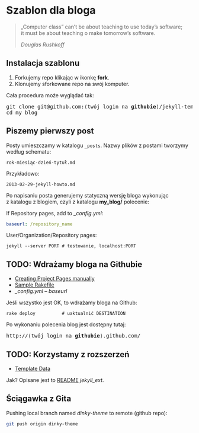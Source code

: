 # Szablon dla bloga

> „Computer class” can’t be about teaching to use today’s software;<br>
> it must be about teaching o make tomorrow’s software.
>
> *Douglas Rushkoff*


## Instalacja szablonu

1. Forkujemy repo klikając w ikonkę **fork**.
1. Klonujemy sforkowane repo na swój komputer.

Cała procedura może wyglądać tak:
<pre>git clone git@github.com:⟨twój login na <b>githubie</b>⟩/jekyll-template.git my_blog
cd my_blog
</pre>


## Piszemy pierwszy post

Posty umieszczamy w katalogu `_posts`.
Nazwy plików z postami tworzymy według schematu:

    rok-miesiąc-dzień-tytuł.md

Przykładowo:

    2013-02-29-jekyll-howto.md

Po napisaniu posta generujemy statyczną wersję bloga wykonując
z katalogu z blogiem, czyli z katalogu **my_blog/** polecenie:

If Repository pages, add to *_config.yml*:

```yaml
baseurl: /repository_name
```

User/Organization/Repository pages:

    jekyll --server PORT # testowanie, localhost:PORT



## TODO: Wdrażamy bloga na Githubie

* [Creating Project Pages manually](https://help.github.com/articles/creating-project-pages-manually)
* [Sample Rakefile](https://github.com/gitready/gitready/blob/en/Rakefile)
* *_config.yml* – *baseurl*

Jeśli wszystko jest OK, to wdrażamy bloga na Github:

    rake deploy          # uaktualnić DESTINATION

Po wykonaniu polecenia blog jest dostępny tutaj:

<pre>http://⟨twój login na <b>githubie</b>⟩.github.com/
</pre>


## TODO: Korzystamy z rozszerzeń

* [Template Data](https://github.com/mojombo/jekyll/wiki/template-data)

Jak? Opisane jest to [README](http://github.com/rfelix/jekyll_ext)
*jekyll_ext*.


## Ściągawka z Gita

Pushing local branch named *dinky-theme* to remote (github repo):

```sh
git push origin dinky-theme
```

